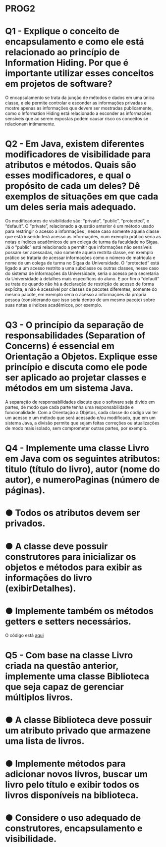 # PROG2

# Q1 - Explique o conceito de encapsulamento e como ele está relacionado ao princípio de Information Hiding. Por que é importante utilizar esses conceitos em projetos de software?
O encapsulamento se trata da junção de métodos e dados em uma única classe, e ele permite controlar e esconder as informações privadas e mostre apenas as informações que devem ser mostradas publicamente, como o Information Hiding está relacionado a esconder as informações sensíveis que ao serem expostas podem causar risco os conceitos se relacionam intimamente.

# Q2 - Em Java, existem diferentes modificadores de visibilidade para atributos e métodos. Quais são esses modificadores, e qual o propósito de cada um deles? Dê exemplos de situações em que cada um deles seria mais adequado.
Os modificadores de visibilidade são: “private”, “public”, “protected”, e “default”. O “private”, relacionado a questão anterior é um método usado para restringir o acesso a informações , nesse caso somente aquela classe que está inserido terá acesso as informações, num exemplo prático seria as notas e índices acadêmicos de um colega de turma da faculdade no Sigaa. Já o “public” está relacionado a permitir que informações não sensíveis possam ser acessadas, não somente aquela restrita classe, em exemplo prático se trataria de acessar informações como o número de matrícula e nome de um colega de turma no Sigaa da Universidade. O “protected” está ligado a um acesso restrito a uma subclasse ou outras classes, nesse caso do sistema de informações da Universidade, seria o acesso pela secretaria da Universidade à detalhes mais específicos do aluno. E por fim o “default” se trata de quando não há a declaração de restrição de acesso de forma explícita, e não é acessível por classes de pacotes diferentes, somente do mesmo pacote, em exemplo seria o acesso a informações da própria pessoa (considerando que isso seria dentro de um mesmo pacote) sobre suas notas e índices acadêmicos, por exemplo.

# Q3 - O princípio da separação de responsabilidades (Separation of Concerns) é essencial em Orientação a Objetos. Explique esse princípio e discuta como ele pode ser aplicado ao projetar classes e métodos em um sistema Java.
A separação de responsabilidades discute que o software seja divido em partes, de modo que cada parte tenha uma responsabilidade e funcionalidade. Com a Orientação a Objetos, cada classe do código vai ter um acesso e um método que será acessado e/ou modificado, que em um sistema Java, a divisão permite que sejam feitas correções ou atualizações de modo mais isolado, sem comprometer outras partes, por exemplo. 


# Q4 - Implemente uma classe Livro em Java com os seguintes atributos: titulo (título do livro), autor (nome do autor), e numeroPaginas (número de páginas). 
# ● Todos os atributos devem ser privados.
# ● A classe deve possuir construtores para inicializar os objetos e métodos para exibir as informações do livro (exibirDetalhes).
# ● Implemente também os métodos getters e setters necessários.
O código está [aqui](https://github.com/jonasbraganca/PROG2/tree/main/Q4)  

# Q5 - Com base na classe Livro criada na questão anterior, implemente uma classe Biblioteca que seja capaz de gerenciar múltiplos livros.
# ● A classe Biblioteca deve possuir um atributo privado que armazene uma lista de livros.
# ● Implemente métodos para adicionar novos livros, buscar um livro pelo título e exibir todos os livros disponíveis na biblioteca.
# ● Considere o uso adequado de construtores, encapsulamento e visibilidade.
